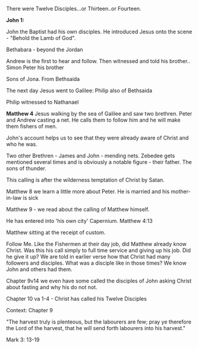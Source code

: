 There were Twelve Disciples...or Thirteen..or Fourteen.

**John 1:**

John the Baptist had his own disciples.
He introduced Jesus onto the scene - "Behold the Lamb of God".

Bethabara - beyond the Jordan

Andrew is the first to hear and follow. Then witnessed and told his brother..
Simon Peter his brother

Sons of Jona.
From Bethsaida

The next day Jesus went to Galilee:
Philip also of Bethsaida

Philip witnessed to Nathanael

**Matthew 4**
Jesus walking by the sea of Galilee and saw two brethren.
Peter and Andrew casting a net.
He calls them to follow him and he will make them fishers of men.

John's account helps us to see that they were already aware of Christ and who he was.

Two other Brethren - James and John - mending nets.
Zebedee gets mentioned several times and is obviously a notable figure - their father. The sons of thunder.

This calling is after the wilderness temptation of Christ by Satan.

Matthew 8 we learn a little more about Peter.
He is married and his mother-in-law is sick

Matthew 9 - we read about the calling of Matthew himself.

He has entered into 'his own city' Capernium. Matthew 4:13

Matthew sitting at the receipt of custom.

Follow Me.
Like the Fishermen at their day job, did Matthew already know Christ.
Was this his call simply to full time service and giving up his job.
Did he give it up?
We are told in earlier verse how that Christ had many followers and disciples.
What was a disciple like in those times?
We know John and others had them.

Chapter 9v14 we even have some called the disciples of John asking Christ about fasting and why his do not not.

Chapter 10 va 1-4 - Christ has called his Twelve Disciples

Context: Chapter 9

"The harvest truly is plenteous, but the labourers are few;
pray ye therefore the Lord of the harvest, that he will send forth labourers into his harvest."

Mark 3: 13-19
